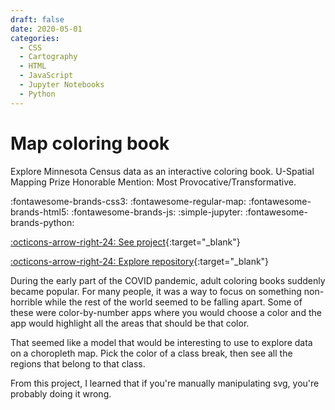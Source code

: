 ```yaml
---
draft: false 
date: 2020-05-01
categories:
  - CSS
  - Cartography
  - HTML
  - JavaScript
  - Jupyter Notebooks
  - Python
---
```



# Map coloring book

Explore Minnesota Census data as an interactive coloring book. U-Spatial Mapping Prize Honorable Mention: Most Provocative/Transformative.

:fontawesome-brands-css3:
:fontawesome-regular-map:
:fontawesome-brands-html5:
:fontawesome-brands-js:
:simple-jupyter:
:fontawesome-brands-python:

[:octicons-arrow-right-24: See project](https://projects.travisormsby.com/map-coloring-book){:target="_blank"}

[:octicons-arrow-right-24: Explore repository](https://github.com/travisormsby/map-coloring-book){:target="_blank"}

<!-- more -->

During the early part of the COVID pandemic, adult coloring books suddenly became popular. For many people, it was a way to focus on something non-horrible while the rest of the world seemed to be falling apart. Some of these were color-by-number apps where you would choose a color and the app would highlight all the areas that should be that color. 

That seemed like a model that would be interesting to use to explore data on a choropleth map. Pick the color of a class break, then see all the regions that belong to that class. 

From this project, I learned that if you're manually manipulating svg, you're probably doing it wrong.